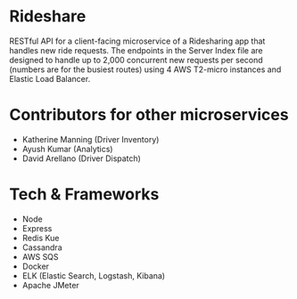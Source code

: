# Rideshare
RESTful API for a client-facing microservice of a Ridesharing app that handles new ride requests. The endpoints in the Server Index file are designed to handle up to 2,000 concurrent new requests per second (numbers are for the busiest routes) using 4 AWS T2-micro instances and Elastic Load Balancer.

# Contributors for other microservices
- Katherine Manning (Driver Inventory)
- Ayush Kumar (Analytics)
- David Arellano (Driver Dispatch)

# Tech & Frameworks
- Node
- Express
- Redis Kue
- Cassandra
- AWS SQS
- Docker
- ELK (Elastic Search, Logstash, Kibana)
- Apache JMeter

